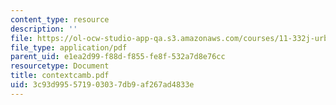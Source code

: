 ```yaml
---
content_type: resource
description: ''
file: https://ol-ocw-studio-app-qa.s3.amazonaws.com/courses/11-332j-urban-design-fall-2003/3c93d995571903037db9af267ad4833e_contextcamb.pdf
file_type: application/pdf
parent_uid: e1ea2d99-f88d-f855-fe8f-532a7d8e76cc
resourcetype: Document
title: contextcamb.pdf
uid: 3c93d995-5719-0303-7db9-af267ad4833e
---
```

